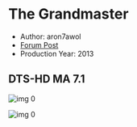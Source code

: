 # The Grandmaster

* Author: aron7awol
* [Forum Post](https://www.avsforum.com/threads/bass-eq-for-filtered-movies.2995212/post-57518824)
* Production Year: 2013

## DTS-HD MA 7.1

![img 0](https://i.imgur.com/GjBOGTD.jpg)

![img 0](https://i.imgur.com/CN2uWOB.jpg)

